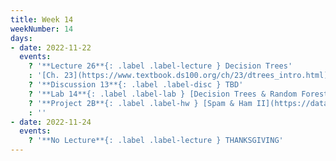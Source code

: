 ```yaml
---
title: Week 14
weekNumber: 14
days:
- date: 2022-11-22
  events:
    ? '**Lecture 26**{: .label .label-lecture } Decision Trees'
    : '[Ch. 23](https://www.textbook.ds100.org/ch/23/dtrees_intro.html)'
    ? '**Discussion 13**{: .label .label-disc } TBD' 
    ? '**Lab 14**{: .label .label-lab } [Decision Trees & Random Forests](https://data100.datahub.berkeley.edu/hub/user-redirect/git-sync?repo=https://github.com/DS-100/fa22&urlpath=lab/tree/fa22/lab/lab14/lab14.ipynb)'
    ? '**Project 2B**{: .label .label-hw } [Spam & Ham II](https://data100.datahub.berkeley.edu/hub/user-redirect/git-sync?repo=https://github.com/DS-100/fa22&urlpath=lab/tree/fa22/proj/proj2b/proj2b.ipynb)'
    : ''
- date: 2022-11-24
  events:
    ? '**No Lecture**{: .label .label-lecture } THANKSGIVING'
---
```

